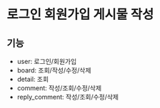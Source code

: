 # 로그인 회원가입 게시물 작성
## 기능
- user: 로그인/회원가입
- board: 조회/작성/수정/삭제
- detail: 조회
- comment: 작성/조회/수정/삭제
- reply_comment: 작성/조회/수정/삭제